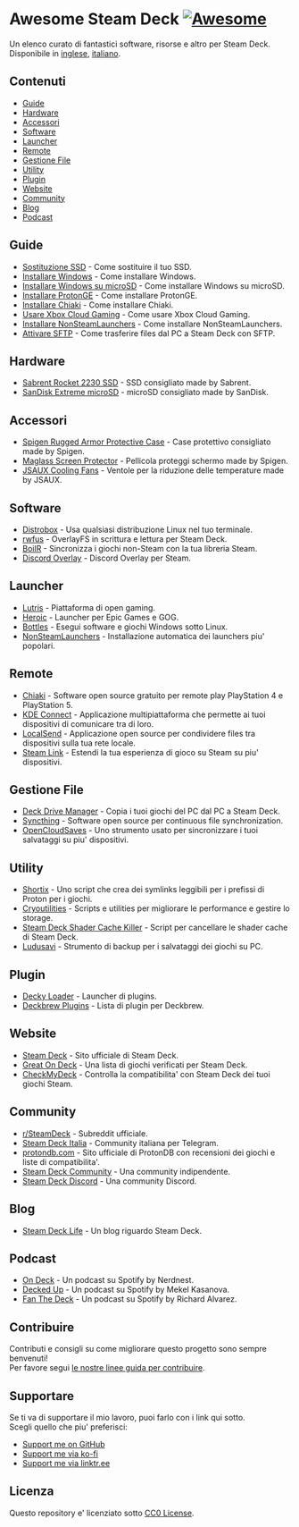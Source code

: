 # Awesome Steam Deck [![Awesome](https://awesome.re/badge.svg)](https://awesome.re)
Un elenco curato di fantastici software, risorse e altro per Steam Deck.  
Disponibile in [inglese](./README.md), [italiano](./README.it-IT.md).

## Contenuti
- [Guide](#guide)
- [Hardware](#hardware)
- [Accessori](#accessori)
- [Software](#software)
- [Launcher](#launcher)
- [Remote](#remote)
- [Gestione File](#gestione-file)
- [Utility](#utility)
- [Plugin](#plugin)
- [Website](#website)
- [Community](#community)
- [Blog](#blog)
- [Podcast](#podcast)

## Guide
- [Sostituzione SSD](https://www.ifixit.com/Guide/Steam+Deck+SSD+Replacement/148989) - Come sostituire il tuo SSD.
- [Installare Windows](https://www.howtogeek.com/877293/how-to-install-windows-on-your-steam-deck/) - Come installare Windows.
- [Installare Windows su microSD](https://wagnerstechtalk.com/sd-windows/) - Come installare Windows su microSD.
- [Installare ProtonGE](https://steamdeckhq.com/tips-and-guides/the-proton-ge-steam-deck-guide/) - Come installare ProtonGE.
- [Installare Chiaki](https://pimylifeup.com/steam-deck-ps5-remote-play/) - Come installare Chiaki.
- [Usare Xbox Cloud Gaming](https://support.microsoft.com/en-us/topic/xbox-cloud-gaming-in-microsoft-edge-with-steam-deck-43dd011b-0ce8-4810-8302-965be6d53296) - Come usare Xbox Cloud Gaming.
- [Installare NonSteamLaunchers](https://www.steamdeckgaming.net/post/easy-launchers-install-on-steam-deck) - Come installare NonSteamLaunchers.
- [Attivare SFTP](https://www.youtube.com/watch?v=Cb1U0_KbtLQ) - Come trasferire files dal PC a Steam Deck con SFTP.

## Hardware
- [Sabrent Rocket 2230 SSD](https://www.amazon.com/SABRENT-Rocket-2230-Performance-SB-2130-1TB/dp/B0BQG6JCRP/) - SSD consigliato made by Sabrent.
- [SanDisk Extreme microSD](https://www.amazon.com/SanDisk-Extreme-microSDXC-Memory-Adapter/dp/B09X7MPX8L/) - microSD consigliato made by SanDisk.

## Accessori
- [Spigen Rugged Armor Protective Case](https://www.amazon.com/Protective-Shock-Absorption-Anti-Scratch-Accessories-nintendo-switch/dp/B0B75N73N9/) - Case protettivo consigliato made by Spigen.
- [Maglass Screen Protector](https://www.amazon.com/Magglass-Tempered-Designed-Protector-Anti-Glare/dp/B09X82S4XL/) - Pellicola proteggi schermo made by Spigen.
- [JSAUX Cooling Fans](https://jsaux.com/products/fan-cooler-for-steam-deck-gp0200) - Ventole per la riduzione delle temperature made by JSAUX.

## Software
- [Distrobox](https://github.com/89luca89/distrobox) - Usa qualsiasi distribuzione Linux nel tuo terminale.
- [rwfus](https://github.com/ValShaped/rwfus) - OverlayFS in scrittura e lettura per Steam Deck.
- [BoilR](https://github.com/PhilipK/BoilR) - Sincronizza i giochi non-Steam con la tua libreria Steam.
- [Discord Overlay](https://trigg.github.io/Discover/deckaddnonsteamgame) - Discord Overlay per Steam.

## Launcher
- [Lutris](https://lutris.net/) - Piattaforma di open gaming.
- [Heroic](https://heroicgameslauncher.com/) - Launcher per Epic Games e GOG.
- [Bottles](https://github.com/bottlesdevs/Bottles) - Esegui software e giochi Windows sotto Linux.
- [NonSteamLaunchers](https://github.com/moraroy/NonSteamLaunchers-On-Steam-Deck) - Installazione automatica dei launchers piu' popolari.

## Remote
- [Chiaki](https://git.sr.ht/~thestr4ng3r/chiaki) - Software open source gratuito per remote play PlayStation 4 e PlayStation 5.
- [KDE Connect](https://github.com/KDE/kdeconnect-kde) - Applicazione multipiattaforma che permette ai tuoi dispositivi di comunicare tra di loro.
- [LocalSend](https://github.com/localsend/localsend) - Applicazione open source per condividere files tra dispositivi sulla tua rete locale.
- [Steam Link](https://store.steampowered.com/app/353380/Steam_Link/) - Estendi la tua esperienza di gioco su Steam su piu' dispositivi.

## Gestione File
- [Deck Drive Manager](https://deckdrivemanager.com/) - Copia i tuoi giochi del PC dal PC a Steam Deck.
- [Syncthing](https://github.com/syncthing/syncthing) - Software open source per continuous file synchronization.
- [OpenCloudSaves](https://github.com/DavidDeSimone/OpenCloudSaves) - Uno strumento usato per sincronizzare i tuoi salvataggi su piu' dispositivi.

## Utility
- [Shortix](https://github.com/Jannomag/shortix) - Uno script che crea dei symlinks leggibili per i prefissi di Proton per i giochi.
- [Cryoutilities](https://github.com/CryoByte33/steam-deck-utilities) - Scripts e utilities per migliorare le performance e gestire lo storage.
- [Steam Deck Shader Cache Killer](https://github.com/scawp/Steam-Deck.Shader-Cache-Killer) - Script per cancellare le shader cache di Steam Deck.
- [Ludusavi](https://github.com/mtkennerly/ludusavi) - Strumento di backup per i salvataggi dei giochi su PC.

## Plugin
- [Decky Loader](https://github.com/SteamDeckHomebrew/decky-loader) - Launcher di plugins.
- [Deckbrew Plugins](https://plugins.deckbrew.xyz/) - Lista di plugin per Deckbrew.

## Website
- [Steam Deck](https://www.steamdeck.com/) - Sito ufficiale di Steam Deck.
- [Great On Deck](https://store.steampowered.com/steamdeck/mygames) - Una lista di giochi verificati per Steam Deck.
- [CheckMyDeck](https://checkmydeck.ofdgn.com/) - Controlla la compatibilita' con Steam Deck dei tuoi giochi Steam.

## Community
- [r/SteamDeck](https://reddit.com/r/SteamDeck) - Subreddit ufficiale.
- [Steam Deck Italia](https://t.me/SteamDeckIta) - Community italiana per Telegram.
- [protondb.com](https://protondb.com) - Sito ufficiale di ProtonDB con recensioni dei giochi e liste di compatibilita'.
- [Steam Deck Community](https://steamdeck.community/) - Una community indipendente.
- [Steam Deck Discord](https://discord.com/channels/865611969661632521/) - Una community Discord.

## Blog
- [Steam Deck Life](https://steamdecklife.com/) - Un blog riguardo Steam Deck.

## Podcast
- [On Deck](https://open.spotify.com/show/5oH7NqKxSPiVFANLuYgDSn) - Un podcast su Spotify by Nerdnest.
- [Decked Up](https://open.spotify.com/show/4ZW6yNxludK6FZQwvQlfJX) - Un podcast su Spotify by Mekel Kasanova.
- [Fan The Deck](https://open.spotify.com/show/74eIOxJhDmmSZFbwlh7HIN) - Un podcast su Spotify by Richard Alvarez.

## Contribuire
Contributi e consigli su come migliorare questo progetto sono sempre benvenuti!  
Per favore segui [le nostre linee guida per contribuire](https://github.com/airscripts/awesome-steam-deck/blob/main/CONTRIBUTING.md).

## Supportare
Se ti va di supportare il mio lavoro, puoi farlo con i link qui sotto.  
Scegli quello che piu' preferisci:  
- [Support me on GitHub](https://github.com/sponsors/airscripts)
- [Support me via ko-fi](https://ko-fi.com/airscript)
- [Support me via linktr.ee](https://linktr.ee/airscript)

## Licenza
Questo repository e' licenziato sotto [CC0 License](https://github.com/airscripts/awesome-steam-deck/blob/main/LICENSE).
